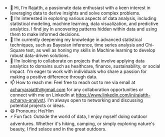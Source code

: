 - 👋 Hi, I’m Rajatth, a passionate data enthusiast with a keen interest in leveraging data to derive insights and solve complex problems.
- 👀 I’m interested in exploring various aspects of data analysis, including statistical modeling, machine learning, data visualization, and predictive analytics. I find joy in uncovering patterns hidden within data and using them to make informed decisions.
- 🌱 I’m currently deepening my knowledge in advanced statistical techniques, such as Bayesian inference, time series analysis and Chi-Square test, as well as honing my skills in Machine learning to develop robust data-driven solutions.
- 💞️ I’m looking to collaborate on projects that involve applying data analytics to domains such as healthcare, finance, sustainability, or social impact. I'm eager to work with individuals who share a passion for making a positive difference through data.
- 📫 How to reach me: Feel free to reach out to me via email at acharyarajatth@gmail.com for any collaboration opportunities or connect with me on LinkedIn at https://www.linkedin.com/in/rajatth-acharya-analyst/. I'm always open to networking and discussing potential projects or ideas.
- 😄 Pronouns: He/Him
- ⚡ Fun fact: Outside the world of data, I enjoy myself doing outdoor adventures. Whether it's hiking, camping, or simply exploring nature's beauty, I find solace and in the great outdoors.

<!---
rajattha/rajattha is a ✨ special ✨ repository because its `README.md` (this file) appears on your GitHub profile.
You can click the Preview link to take a look at your changes.
--->
